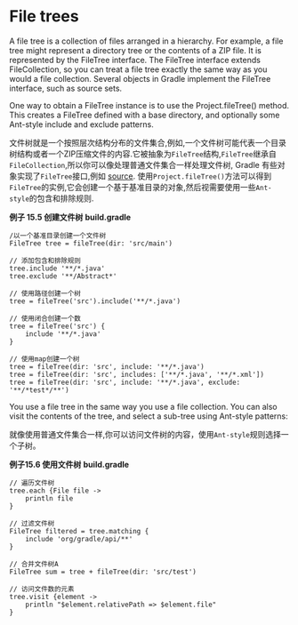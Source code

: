 # File trees
A file tree is a collection of files arranged in a hierarchy. For example, a file tree might represent a directory tree or the contents of a ZIP file. It is represented by the FileTree interface. The FileTree interface extends FileCollection, so you can treat a file tree exactly the same way as you would a file collection. Several objects in Gradle implement the FileTree interface, such as source sets.

One way to obtain a FileTree instance is to use the Project.fileTree() method. This creates a FileTree defined with a base directory, and optionally some Ant-style include and exclude patterns.

文件树就是一个按照层次结构分布的文件集合,例如,一个文件树可能代表一个目录树结构或者一个ZIP压缩文件的内容.它被抽象为`FileTree`结构,`FileTree`继承自`FileCollection`,所以你可以像处理普通文件集合一样处理文件树, Gradle 有些对象实现了`FileTree`接口,例如 [source](https://docs.gradle.org/current/userguide/java_plugin.html#sec:source_sets).
使用`Project.fileTree()`方法可以得到`FileTree`的实例,它会创建一个基于基准目录的对象,然后视需要使用一些`Ant-style`的包含和排除规则.

**例子 15.5 创建文件树**
**build.gradle**

```
/以一个基准目录创建一个文件树
FileTree tree = fileTree(dir: 'src/main')

// 添加包含和排除规则
tree.include '**/*.java'
tree.exclude '**/Abstract*'

// 使用路径创建一个树
tree = fileTree('src').include('**/*.java')

// 使用闭合创建一个数
tree = fileTree('src') {
    include '**/*.java'
}

// 使用map创建一个树
tree = fileTree(dir: 'src', include: '**/*.java')
tree = fileTree(dir: 'src', includes: ['**/*.java', '**/*.xml'])
tree = fileTree(dir: 'src', include: '**/*.java', exclude: '**/*test*/**')

```


You use a file tree in the same way you use a file collection. You can also visit the contents of the tree, and select a sub-tree using Ant-style patterns:

就像使用普通文件集合一样,你可以访问文件树的内容，使用`Ant-style`规则选择一个子树。

**例子15.6 使用文件树**
**build.gradle**

```
// 遍历文件树
tree.each {File file ->
    println file
}

// 过滤文件树
FileTree filtered = tree.matching {
    include 'org/gradle/api/**'
}

// 合并文件树A
FileTree sum = tree + fileTree(dir: 'src/test')

// 访问文件数的元素
tree.visit {element ->
    println "$element.relativePath => $element.file"
}

```











